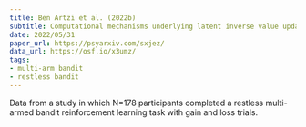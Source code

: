 ```yaml
---
title: Ben Artzi et al. (2022b)
subtitle: Computational mechanisms underlying latent inverse value updating of unchosen actions
date: 2022/05/31
paper_url: https://psyarxiv.com/sxjez/
data_url: https://osf.io/x3umz/
tags:
- multi-arm bandit
- restless bandit
---
```


Data from a study in which N=178 participants completed a restless multi-armed bandit reinforcement learning task with gain and loss trials.
